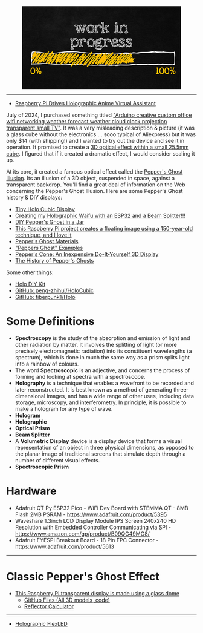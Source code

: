 <!--
Maintainer:   jeffskinnerbox@yahoo.com / www.jeffskinnerbox.me
Version:      0.0.0
-->


<div align="center">
<img src="https://raw.githubusercontent.com/jeffskinnerbox/blog/main/content/images/banners-bkgrds/work-in-progress.jpg" title="These materials require additional work and are not ready for general use." align="center" width=420px height=219px>
</div>


---------------


* [Raspberry Pi Drives Holographic Anime Virtual Assistant](https://www.tomshardware.com/news/raspberry-pi-anime-holographic-assistant)



July of 2024, I purchased something titled
["Arduino creative custom office wifi networking weather forecast weather cloud clock projection transparent small TV"][01].
It was a very misleading description & picture
(it was a glass cube without the electronics ... sooo typical of Aliexpress)
but it was only $14 (with shipping!) and I wanted to try out the device and see it in operation.
It promised to create a [3D optical effect within a small 25.5mm cube][02].
I figured that if it created a dramatic effect, I would consider scaling it up.

At its core, it created a famous optical effect called the [Pepper's Ghost Illusion][03].
Its an illusion of a 3D object, suspended in space, against a transparent backdrop.
You'll find a great deal of information on the Web concerning the Pepper's Ghost Illusion.
Here are some Pepper's Ghost history & DIY displays:

* [Tiny Holo Cubic Display](https://www.youtube.com/watch?v=RQGz9suElo8)
* [Creating my Holographic Waifu with an ESP32 and a Beam Splitter!!!](https://www.youtube.com/watch?v=jRoKbduqSvg)
* [DIY Pepper's Ghost in a Jar](https://www.youtube.com/watch?v=Kd2lCnVWXQE)
* [This Raspberry Pi project creates a floating image using a 150-year-old technique, and I love it](https://www.xda-developers.com/raspberry-pi-projects-illusions/)
* [Pepper's Ghost Materials](https://www.youtube.com/watch?v=eB4kup3oKY0)
* ["Peppers Ghost" Examples](https://www.youtube.com/watch?v=8a2id9JSX7w)
* [Pepper's Cone: An Inexpensive Do-It-Yourself 3D Display](https://www.youtube.com/watch?v=dppCXj11I_Q)
* [The History of Pepper's Ghosts](https://www.youtube.com/watch?v=BCDcJ6FR4Is)

Some other things:

* [Holo DIY Kit](https://fiber-punk.com/products/fiberpunk-stl-preview-holocubic-diy-kit)
* [GitHub: peng-zhihui/HoloCubic](https://github.com/peng-zhihui/HoloCubic)
* [GitHub: fiberpunk1/Holo](https://github.com/fiberpunk1/Holo)


# Some Definitions

* **Spectroscopy** is the study of the absorption and emission of light and other radiation by matter.
It involves the splitting of light (or more precisely electromagnetic radiation)
into its constituent wavelengths (a spectrum),
which is done in much the same way as a prism splits light into a rainbow of colours.
* The word **Spectroscopic** is an adjective, and concerns the process of forming and looking at spectra with a spectroscope.
* **Holography**  is a technique that enables a wavefront to be recorded and later reconstructed.
It is best known as a method of generating three-dimensional images, and has a wide range of other uses, including data storage, microscopy, and interferometry.
In principle, it is possible to make a hologram for any type of wave.
* **Hologram**
* **Holographic**
* **Optical Prism**
* **Beam Splitter**
* A **Volumetric Display** device is a display device that forms a visual representation of an object in three physical dimensions,
as opposed to the planar image of traditional screens that simulate depth through a number of different visual effects.
* **Spectroscopic Prism**


# Hardware

* Adafruit QT Py ESP32 Pico - WiFi Dev Board with STEMMA QT - 8MB Flash 2MB PSRAM - <https://www.adafruit.com/product/5395>
* Waveshare 1.3inch LCD Display Module IPS Screen 240x240 HD Resolution with Embedded Controller Communicating via SPI - <https://www.amazon.com/gp/product/B09QG49MG8/>
* Adafruit EYESPI Breakout Board - 18 Pin FPC Connector - <https://www.adafruit.com/product/5613>


---------------


# Classic Pepper's Ghost Effect

* [This Raspberry Pi transparent display is made using a glass dome](https://www.tomshardware.com/raspberry-pi/this-raspberry-pi-transparent-display-is-made-using-a-glass-dome)
  * [GitHub Files (All 3D models, code)](https://github.com/veebch/pepper)
  * [Reflector Calculator](https://www.veeb.ch/projects/the-valley-beneath-the-pepper-dome)


---------------


* [Holographic FlexLED](https://www.youtube.com/watch?v=wM_Byrv9iBI)



[01]:https://www.aliexpress.us/item/3256804147141407.html
[02]:https://www.youtube.com/watch?v=RQGz9suElo8
[03]:https://en.wikipedia.org/wiki/Pepper%27s_ghost
[04]:
[05]:

